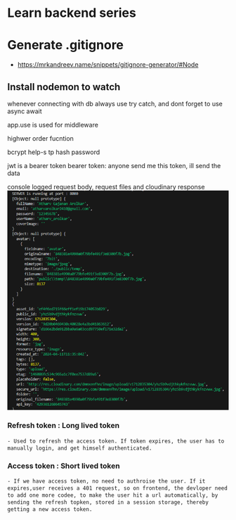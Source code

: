 # Learn backend series

# Generate .gitignore

- https://mrkandreev.name/snippets/gitignore-generator/#Node

## Install nodemon to watch

whenever connecting with db always use try catch, and dont forget to use async await

app.use is used for middleware

highwer order fucntion

bcrypt help-s tp hash password

jwt is a bearer token
bearer token: anyone send me this token, ill send the data

console logged request body, request files and cloudinary response
![No Image](./public/temp/image.png)

### Refresh token : Long lived token

    - Used to refresh the access token. If token expires, the user has to manually login, and get himself authenticated.

### Access token : Short lived token

    - If we have access token, no need to authroise the user. If it expires,user receives a 401 request, so on frontend, the devloper need to add one more codee, to make the user hit a url automatically, by sending the refresh topken, stored in a session storage, thereby getting a new access token.
